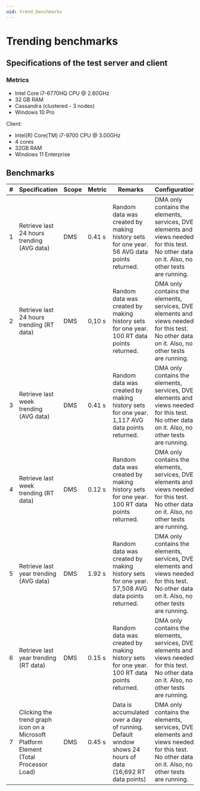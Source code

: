 ```yaml
---
uid: trend_benchmarks
---
```


# Trending benchmarks

## Specifications of the test server and client

### Metrics 

- Intel Core i7-6770HQ CPU @ 2.60GHz
- 32 GB RAM
- Cassandra (clustered - 3 nodes)
- Windows 10 Pro

Client:

- Intel(R) Core(TM) i7-9700 CPU @ 3.00GHz
- 4 cores
- 32GB RAM
- Windows 11 Enterprise

## Benchmarks

| \# | Specification | Scope | Metric | Remarks | Configuration |
| -- | ------------- | ----- | ------ | ------- | ------------- |
| 1  | Retrieve last 24 hours trending (AVG data) | DMS | 0.41 s | Random data was created by making history sets for one year. 56 AVG data points returned. | DMA only contains the elements, services, DVE elements and views needed for this test. No other data on it. Also, no other tests are running. |
| 2 |	Retrieve last 24 hours trending (RT data) | DMS | 0,10 s |	Random data was created by making history sets for one year. 100 RT data points returned. | DMA only contains the elements, services, DVE elements and views needed for this test. No other data on it. Also, no other tests are running. | 
| 3 |	Retrieve last week trending (AVG data) | DMS | 0.41 s |	Random data was created by making history sets for one year. 1,117 AVG data points returned. | DMA only contains the elements, services, DVE elements and views needed for this test. No other data on it. Also, no other tests are running. | 
| 4 |	Retrieve last week trending (RT data) | DMS | 0.12 s |	Random data was created by making history sets for one year. 100 RT data points returned. | DMA only contains the elements, services, DVE elements and views needed for this test. No other data on it. Also, no other tests are running. | 
| 5 |	Retrieve last year trending (AVG data) | DMS | 1.92 s |	Random data was created by making history sets for one year. 57,508 AVG data points returned. | DMA only contains the elements, services, DVE elements and views needed for this test. No other data on it. Also, no other tests are running. | 
| 6 |	Retrieve last year trending (RT data) | DMS | 0.15 s |	Random data was created by making history sets for one year. 100 RT data points returned. | DMA only contains the elements, services, DVE elements and views needed for this test. No other data on it. Also, no other tests are running. | 
| 7 |	Clicking the trend graph icon on a Microsoft Platform Element (Total Processor Load) | DMS | 0.45 s | Data is accumulated over a day of running. Default window shows 24 hours of data (16,692 RT data points) | DMA only contains the elements, services, DVE elements and views needed for this test. No other data on it. Also, no other tests are running. | 
